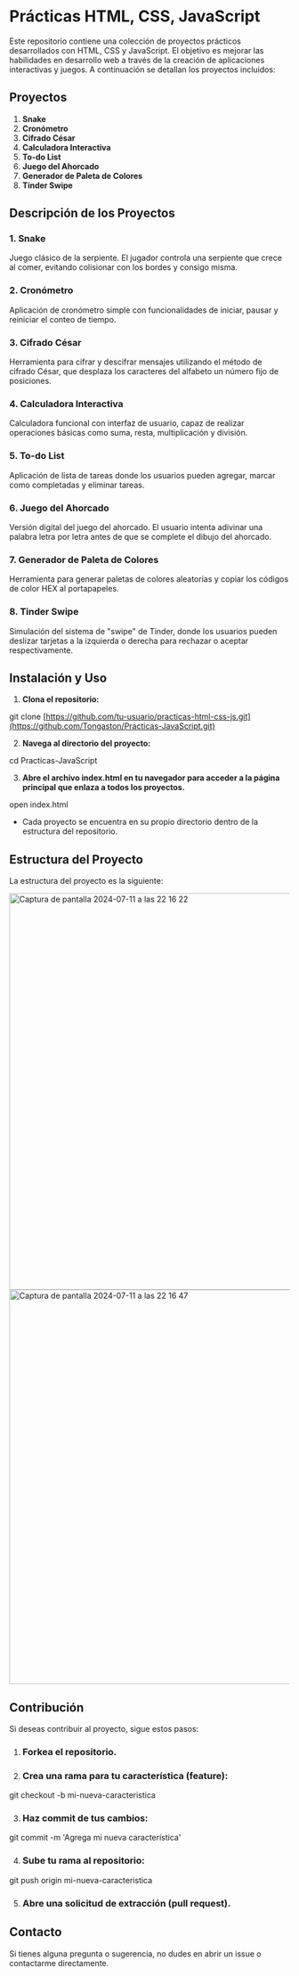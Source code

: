 # Prácticas HTML, CSS, JavaScript

Este repositorio contiene una colección de proyectos prácticos desarrollados con HTML, CSS y JavaScript. El objetivo es mejorar las habilidades en desarrollo web a través de la creación de aplicaciones interactivas y juegos. A continuación se detallan los proyectos incluidos:

## Proyectos

1. **Snake**
2. **Cronómetro**
3. **Cifrado César**
4. **Calculadora Interactiva**
5. **To-do List**
6. **Juego del Ahorcado**
7. **Generador de Paleta de Colores**
8. **Tinder Swipe**

## Descripción de los Proyectos

### 1. Snake
Juego clásico de la serpiente. El jugador controla una serpiente que crece al comer, evitando colisionar con los bordes y consigo misma.

### 2. Cronómetro
Aplicación de cronómetro simple con funcionalidades de iniciar, pausar y reiniciar el conteo de tiempo.

### 3. Cifrado César
Herramienta para cifrar y descifrar mensajes utilizando el método de cifrado César, que desplaza los caracteres del alfabeto un número fijo de posiciones.

### 4. Calculadora Interactiva
Calculadora funcional con interfaz de usuario, capaz de realizar operaciones básicas como suma, resta, multiplicación y división.

### 5. To-do List
Aplicación de lista de tareas donde los usuarios pueden agregar, marcar como completadas y eliminar tareas.

### 6. Juego del Ahorcado
Versión digital del juego del ahorcado. El usuario intenta adivinar una palabra letra por letra antes de que se complete el dibujo del ahorcado.

### 7. Generador de Paleta de Colores
Herramienta para generar paletas de colores aleatorias y copiar los códigos de color HEX al portapapeles.

### 8. Tinder Swipe
Simulación del sistema de "swipe" de Tinder, donde los usuarios pueden deslizar tarjetas a la izquierda o derecha para rechazar o aceptar respectivamente.

## Instalación y Uso

1. **Clona el repositorio:**

git clone [https://github.com/tu-usuario/practicas-html-css-js.git](https://github.com/Tongaston/Practicas-JavaScript.git)

2. **Navega al directorio del proyecto:**

cd Practicas-JavaScript

3. **Abre el archivo index.html en tu navegador para acceder a la página principal que enlaza a todos los proyectos.**

open index.html

- Cada proyecto se encuentra en su propio directorio dentro de la estructura del repositorio.

## Estructura del Proyecto

La estructura del proyecto es la siguiente:

<img width="712" alt="Captura de pantalla 2024-07-11 a las 22 16 22" src="https://github.com/user-attachments/assets/f3a4eb85-5306-4b35-acdc-ad9072f8aa97">
<img width="708" alt="Captura de pantalla 2024-07-11 a las 22 16 47" src="https://github.com/user-attachments/assets/9ca49e03-f33f-4643-b8d3-099d18565db3">

## Contribución

Si deseas contribuir al proyecto, sigue estos pasos:

1. ### Forkea el repositorio.

2. ### Crea una rama para tu característica (feature):

git checkout -b mi-nueva-caracteristica

3. ### Haz commit de tus cambios:

git commit -m 'Agrega mi nueva característica'

4. ### Sube tu rama al repositorio:

git push origin mi-nueva-caracteristica

5. ### Abre una solicitud de extracción (pull request).

## Contacto

Si tienes alguna pregunta o sugerencia, no dudes en abrir un issue o contactarme directamente.


